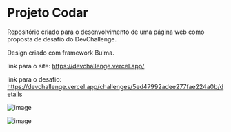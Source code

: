 # Projeto Codar

Repositório criado para o desenvolvimento de uma página web como proposta de desafio do DevChallenge.

Design criado com framework Bulma.

link para o site: https://devchallenge.vercel.app/

link para o desafio: https://devchallenge.vercel.app/challenges/5ed47992adee277fae224a0b/details


![image](https://user-images.githubusercontent.com/91096652/147251259-f593c9db-a952-4378-87a6-3d488e28685a.png)


![image](https://user-images.githubusercontent.com/91096652/147251385-65b27eb4-507d-49ef-847b-5ae057cb4df9.png)
